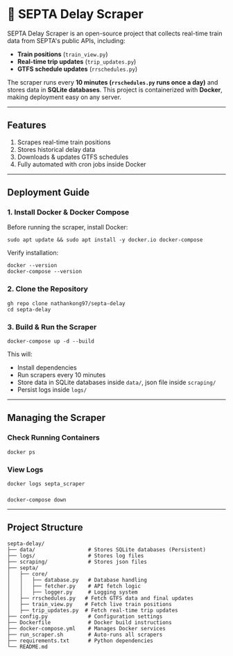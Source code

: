 # 🚆 **SEPTA Delay Scraper**

SEPTA Delay Scraper is an open-source project that collects real-time train data from SEPTA's public APIs, including:
- **Train positions** (`train_view.py`)
- **Real-time trip updates** (`trip_updates.py`)
- **GTFS schedule updates** (`rrschedules.py`)

The scraper runs every **10 minutes (`rrschedules.py` runs once a day)** and stores data in **SQLite databases**.
This project is containerized with **Docker**, making deployment easy on any server.

---

## **Features**

1. Scrapes real-time train positions
2. Stores historical delay data
3. Downloads & updates GTFS schedules
4. Fully automated with cron jobs inside Docker

---

## **Deployment Guide**

### 1. Install Docker & Docker Compose
Before running the scraper, install Docker:
```shell
sudo apt update && sudo apt install -y docker.io docker-compose
```
Verify installation:
```shell
docker --version
docker-compose --version
```
### 2. Clone the Repository
```shell
gh repo clone nathankong97/septa-delay
cd septa-delay
```
### 3. Build & Run the Scraper
```shell
docker-compose up -d --build
```
This will:
- Install dependencies
- Run scrapers every 10 minutes
- Store data in SQLite databases inside `data/`, json file inside `scraping/`
- Persist logs inside `logs/`

---

## **Managing the Scraper**
### Check Running Containers
```shell
docker ps
```
### View Logs
```shell
docker logs septa_scraper
```
###
```shell
docker-compose down
```

---

## **Project Structure**
```text
septa-delay/
├── data/                 # Stores SQLite databases (Persistent)
├── logs/                 # Stores log files
├── scraping/             # Stores json files
├── septa/
│   ├── core/
│   │   ├── database.py   # Database handling
│   │   ├── fetcher.py    # API fetch logic
│   │   ├── logger.py     # Logging system
│   ├── rrschedules.py   # Fetch GTFS data and final updates
│   ├── train_view.py    # Fetch live train positions
│   ├── trip_updates.py  # Fetch real-time trip updates
├── config.py             # Configuration settings
├── Dockerfile            # Docker build instructions
├── docker-compose.yml    # Manages Docker services
├── run_scraper.sh        # Auto-runs all scrapers
├── requirements.txt      # Python dependencies
└── README.md             
```
